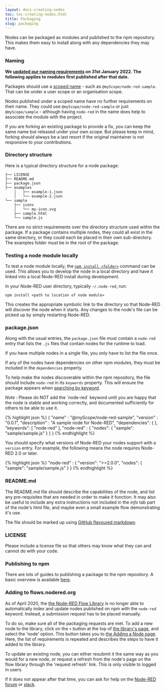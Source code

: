 ```yaml
---
layout: docs-creating-nodes
toc: toc-creating-nodes.html
title: Packaging
slug: packaging
---
```


Nodes can be packaged as modules and published to the npm repository. This makes
them easy to install along with any dependencies they may have.

### Naming

**We [updated our naming requirements](/blog/2022/01/31/introducing-scorecard) on 31st January 2022. The following applies to modules first published after that date.**

Packages should use a [scoped name](https://docs.npmjs.com/cli/v8/using-npm/scope) - such as `@myScope/node-red-sample`. That can be under a user scope or an organisation scope.

Nodes published under a scoped name have no further requirements on their name.
They could use `@myScope/node-red-sample` or just `@myScope/sample` - although
having `node-red` in the name does help to associate the module with the project.

If you are forking an existing package to provide a fix, you can keep the same name but released under your own scope. But please keep in mind, forking should always be a last resort if the original maintainer is not responsive to your contributions.

### Directory structure

Here is a typical directory structure for a node package:

```
├── LICENSE
├── README.md
├── package.json
├── examples
    │   ├── example-1.json
    │   └── example-2.json
└── sample
    ├── icons
    │   └── my-icon.svg
    ├── sample.html
    └── sample.js
```

There are no strict requirements over the directory structure used within the
package. If a package contains multiple nodes, they could all exist in the same
directory, or they could each be placed in their own sub-directory.
The examples folder must be in the root of the package.

### Testing a node module locally

To test a node module locally, the [`npm install <folder>`](https://docs.npmjs.com/cli/install) command can be used. This allows you
to develop the node in a local directory and have it linked into a local Node-RED install during development.

In your Node-RED user directory, typically `~/.node-red`, run:

    npm install <path to location of node module>

This creates the appropriate symbolic link to the directory so that Node-RED
will discover the node when it starts. Any changes to the node's file can be picked
up by simply restarting Node-RED.

### package.json

Along with the usual entries, the `package.json` file must contain a `node-red`
entry that lists the `.js` files that contain nodes for the runtime to load.

If you have multiple nodes in a single file, you only have to list the file once.

If any of the nodes have dependencies on other npm modules, they must be included
in the `dependencies` property.

To help make the nodes discoverable within the npm repository, the file should
include `node-red` in its `keywords` property. This will ensure the package
appears when [searching by keyword](https://www.npmjs.org/browse/keyword/node-red).

<div class="doc-callout"><em>Note</em> : Please do NOT add the `node-red` keyword until
you are happy that the node is stable and working correctly, and documented sufficiently
for others to be able to use it.</div>

{% highlight json %}
{
    "name"         : "@myScope/node-red-sample",
    "version"      : "0.0.1",
    "description"  : "A sample node for Node-RED",
    "dependencies": {
    },
    "keywords": [ "node-red" ],
    "node-red"     : {
        "nodes": {
            "sample": "sample/sample.js"
        }
    }
}
{% endhighlight %}

You should specify what versions of Node-RED your nodes support with a `version` entry. For example, the following means the node requires Node-RED 2.0 or later.

{% highlight json %}
"node-red"     : {
    "version": ">=2.0.0",
    "nodes": {
        "sample": "sample/sample.js"
    }
}
{% endhighlight %}


### README.md

The README.md file should describe the capabilities of the node, and list any
pre-requisites that are needed in order to make it function. It may also be
useful to include any extra instructions not included in the *info* tab part
of the node's html file, and maybe even a small example flow demonstrating it's
use.

The file should be marked up using
[GitHub flavoured markdown](https://help.github.com/articles/markdown-basics/).

### LICENSE

Please include a license file so that others may know what they can and cannot
do with your code.

### Publishing to npm

There are lots of guides to publishing a package to the npm repository.
A basic overview is available [here](https://docs.npmjs.com/misc/developers).

### Adding to flows.nodered.org

As of April 2020, the [the Node-RED Flow Library](https://flows.nodered.org)
is no longer able to automatically index and update nodes published on
npm with the `node-red` keyword. Instead, a submission request has to be
placed manually.

To do so, make sure all of the packaging requests are met. To add a new node
to the library, click on the `+` button at the top of
[the library's page](https://flows.nodered.org), and select the 'node' option.
This button takes you to
[the Adding a Node page](https://flows.nodered.org/add/node). Here, the list of
requirements is repeated and describes the steps to have it added to the
library.

To update an existing node, you can either resubmit it the same way as you
would for a new node, or request a refresh from the node's page on the
flow library through the 'request refresh' link. This is only visible to
logged in users.

If it does not appear after that time, you can ask for help on the
[Node-RED forum](https://discourse.nodered.org) or
[slack](https://nodered.org/slack).
